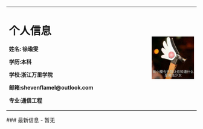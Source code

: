 <table border="0">
  <tr>
    <td width="75%">
      <h1>个人信息</h1>
      <p><b>姓名: 徐瑜雯</b></p>
      <p><b>学历:本科</b></p>
      <p><b>学校:浙江万里学院</b></p>
      <p><b>邮箱:shevenflamel@outlook.com</b></p>
      <p><b>专业:通信工程</b></p>
    </td>
    <td width="25%">
      <img src="/IMG_3525.JPG" width="100%">
    </td>
  </tr>
</table>  
### 最新信息
 - 暂无
